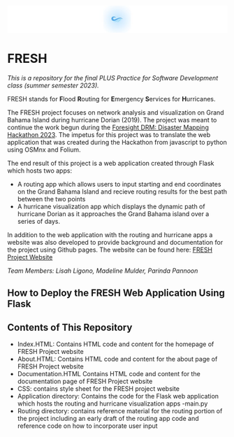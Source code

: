 ![fresh logo banner](logo_banner.jpg "FRESH Logo Banner")
# FRESH
*This is a repository for the final PLUS Practice for Software Development class (summer semester 2023).*  

FRESH stands for **F**lood **R**outing for **E**mergency **S**ervices for **H**urricanes. 

The FRESH project focuses on network analysis and visualization on Grand Bahama Island during hurricane Dorian (2019). The project was meant to continue the work begun during the [Foresight DRM: Disaster Mapping Hackathon 2023](https://storymaps.arcgis.com/stories/f819f3563aef4cad8cfae7072eed0d07). The impetus for this project was to translate the web application that was created during the Hackathon from javascript to python using OSMnx and Folium. 

The end result of this project is a web application created through Flask which hosts two apps:
- A routing app which allows users to input starting and end coordinates on the Grand Bahama Island and recieve routing results for the best path between the two points
- A hurricane visualization app which displays the dynamic path of hurricane Dorian as it approaches the Grand Bahama island over a series of days.  

In addition to the web application with the routing and hurricane apps a website was also developed to provide background and documentation for the project using Github pages. The website can be found here: [FRESH Project Website](https://madelinemulder.github.io/FRESH/index.html)

*Team Members: Lisah Ligono, Madeline Mulder, Parinda Pannoon*

## How to Deploy the FRESH Web Application Using Flask

## Contents of This Repository
- Index.HTML: Contains HTML code and content for the homepage of FRESH Project website
- About.HTML: Contains HTML code and content for the about page of FRESH Project website
- Documentation.HTML Contains HTML code and content for the documentation page of FRESH Project website
- CSS: contains style sheet for the FRESH project website
- Application directory: Contains the code for the Flask web application which hosts the routing and hurricane visualization apps
  -main.py 
- Routing directory: contains reference material for the routing portion of the project including an early draft of the routing app code and reference code on how to incorporate user input




